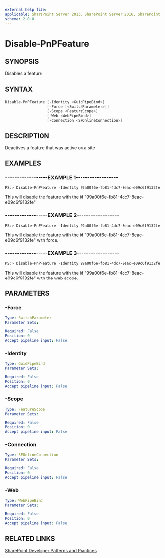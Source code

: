 ```yaml
---
external help file:
applicable: SharePoint Server 2013, SharePoint Server 2016, SharePoint Online
schema: 2.0.0
---
```

# Disable-PnPFeature

## SYNOPSIS
Disables a feature

## SYNTAX 

### 
```powershell
Disable-PnPFeature [-Identity <GuidPipeBind>]
                   [-Force [<SwitchParameter>]]
                   [-Scope <FeatureScope>]
                   [-Web <WebPipeBind>]
                   [-Connection <SPOnlineConnection>]
```

## DESCRIPTION
Deactives a feature that was active on a site

## EXAMPLES

### ------------------EXAMPLE 1------------------
```powershell
PS:> Disable-PnPFeature -Identity 99a00f6e-fb81-4dc7-8eac-e09c6f9132fe
```

This will disable the feature with the id "99a00f6e-fb81-4dc7-8eac-e09c6f9132fe"

### ------------------EXAMPLE 2------------------
```powershell
PS:> Disable-PnPFeature -Identity 99a00f6e-fb81-4dc7-8eac-e09c6f9132fe -Force
```

This will disable the feature with the id "99a00f6e-fb81-4dc7-8eac-e09c6f9132fe" with force.

### ------------------EXAMPLE 3------------------
```powershell
PS:> Disable-PnPFeature -Identity 99a00f6e-fb81-4dc7-8eac-e09c6f9132fe -Scope Web
```

This will disable the feature with the id "99a00f6e-fb81-4dc7-8eac-e09c6f9132fe" with the web scope.

## PARAMETERS

### -Force


```yaml
Type: SwitchParameter
Parameter Sets: 

Required: False
Position: 0
Accept pipeline input: False
```

### -Identity


```yaml
Type: GuidPipeBind
Parameter Sets: 

Required: False
Position: 0
Accept pipeline input: False
```

### -Scope


```yaml
Type: FeatureScope
Parameter Sets: 

Required: False
Position: 0
Accept pipeline input: False
```

### -Connection


```yaml
Type: SPOnlineConnection
Parameter Sets: 

Required: False
Position: 0
Accept pipeline input: False
```

### -Web


```yaml
Type: WebPipeBind
Parameter Sets: 

Required: False
Position: 0
Accept pipeline input: False
```

## RELATED LINKS

[SharePoint Developer Patterns and Practices](http://aka.ms/sppnp)
